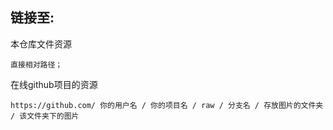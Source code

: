 链接至:  
-
本仓库文件资源

    直接相对路径；  
在线github项目的资源

    https://github.com/ 你的用户名 / 你的项目名 / raw / 分支名 / 存放图片的文件夹 / 该文件夹下的图片

